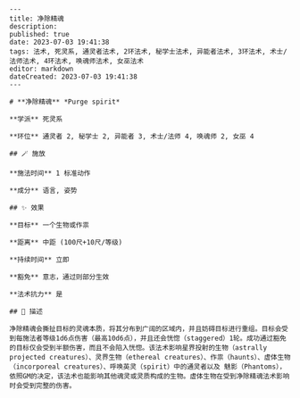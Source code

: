 
    ---
    title: 净除精魂
    description: 
    published: true
    date: 2023-07-03 19:41:38
    tags: 法术, 死灵系, 通灵者法术, 2环法术, 秘学士法术, 异能者法术, 3环法术, 术士/法师法术, 4环法术, 唤魂师法术, 女巫法术
    editor: markdown
    dateCreated: 2023-07-03 19:41:38
    ---

    # **净除精魂** *Purge spirit*

    **学派** 死灵系 

    **环位** 通灵者 2, 秘学士 2, 异能者 3, 术士/法师 4, 唤魂师 2, 女巫 4

    ## 🪄 施放

    **施法时间** 1 标准动作

    **成分** 语言, 姿势

    ## ✨ 效果 

    **目标** 一个生物或作祟 

    **距离** 中距 (100尺+10尺/等级)  

    **持续时间** 立即 

    **豁免** 意志，通过则部分生效

    **法术抗力** 是

    ## 📖 描述

    净除精魂会撕扯目标的灵魂本质，将其分布到广阔的区域内，并且妨碍目标进行重组。目标会受到每施法者等级1d6点伤害（最高10d6点），并且还会恍惚（staggered）1轮。成功通过豁免的目标仅会受到半额伤害，而且不会陷入恍惚。该法术影响星界投射的生物（astrally projected creatures）、灵界生物（ethereal creatures）、作祟（haunts）、虚体生物（incorporeal creatures）、呼唤英灵（spirit）中的通灵者以及 魅影（Phantoms），依照GM的决定，该法术也能影响其他魂灵或灵质构成的生物。虚体生物在受到净除精魂法术影响时会受到完整的伤害。
    